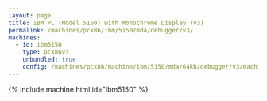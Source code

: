```yaml
---
layout: page
title: IBM PC (Model 5150) with Monochrome Display (v3)
permalink: /machines/pcx86/ibm/5150/mda/debugger/v3/
machines:
  - id: ibm5150
    type: pcx86v3
    unbundled: true
    config: /machines/pcx86/machine/ibm/5150/mda/64kb/debugger/v3/machine.json
---
```


{% include machine.html id="ibm5150" %}
